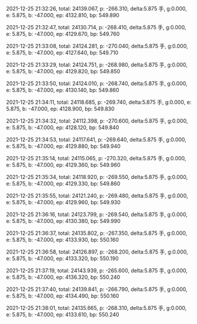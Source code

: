 2021-12-25 21:32:26, total: 24139.067, p: -266.310, delta:5.875 手, g:0.000, e: 5.875, b: -47.000, ep: 4132.810, bp: 549.890

2021-12-25 21:32:47, total: 24130.714, p: -268.410, delta:5.875 手, g:0.000, e: 5.875, b: -47.000, ep: 4129.670, bp: 549.760

2021-12-25 21:33:08, total: 24124.281, p: -270.040, delta:5.875 手, g:0.000, e: 5.875, b: -47.000, ep: 4127.640, bp: 549.710

2021-12-25 21:33:29, total: 24124.751, p: -268.980, delta:5.875 手, g:0.000, e: 5.875, b: -47.000, ep: 4129.820, bp: 549.850

2021-12-25 21:33:50, total: 24124.010, p: -268.740, delta:5.875 手, g:0.000, e: 5.875, b: -47.000, ep: 4130.140, bp: 549.860

2021-12-25 21:34:11, total: 24118.685, p: -269.740, delta:5.875 手, g:0.000, e: 5.875, b: -47.000, ep: 4128.900, bp: 549.830

2021-12-25 21:34:32, total: 24112.398, p: -270.600, delta:5.875 手, g:0.000, e: 5.875, b: -47.000, ep: 4128.120, bp: 549.840

2021-12-25 21:34:53, total: 24117.641, p: -269.640, delta:5.875 手, g:0.000, e: 5.875, b: -47.000, ep: 4129.880, bp: 549.940

2021-12-25 21:35:14, total: 24115.065, p: -270.320, delta:5.875 手, g:0.000, e: 5.875, b: -47.000, ep: 4129.360, bp: 549.960

2021-12-25 21:35:34, total: 24118.920, p: -269.550, delta:5.875 手, g:0.000, e: 5.875, b: -47.000, ep: 4129.330, bp: 549.860

2021-12-25 21:35:55, total: 24121.240, p: -269.480, delta:5.875 手, g:0.000, e: 5.875, b: -47.000, ep: 4129.960, bp: 549.930

2021-12-25 21:36:16, total: 24123.799, p: -269.540, delta:5.875 手, g:0.000, e: 5.875, b: -47.000, ep: 4130.380, bp: 549.990

2021-12-25 21:36:37, total: 24135.802, p: -267.350, delta:5.875 手, g:0.000, e: 5.875, b: -47.000, ep: 4133.930, bp: 550.160

2021-12-25 21:36:58, total: 24126.897, p: -268.200, delta:5.875 手, g:0.000, e: 5.875, b: -47.000, ep: 4133.320, bp: 550.190

2021-12-25 21:37:19, total: 24143.939, p: -265.600, delta:5.875 手, g:0.000, e: 5.875, b: -47.000, ep: 4136.320, bp: 550.240

2021-12-25 21:37:40, total: 24139.841, p: -266.790, delta:5.875 手, g:0.000, e: 5.875, b: -47.000, ep: 4134.490, bp: 550.160

2021-12-25 21:38:01, total: 24135.665, p: -268.310, delta:5.875 手, g:0.000, e: 5.875, b: -47.000, ep: 4133.610, bp: 550.240